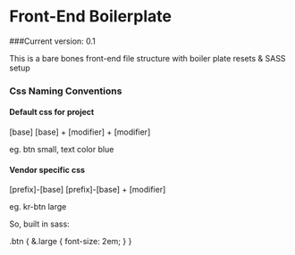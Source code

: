 # Front-End Boilerplate
###Current version: 0.1  

This is a bare bones front-end file structure with boiler plate resets & SASS setup

### Css Naming Conventions

#### Default css for project

[base]
[base] + [modifier] + [modifier]

eg. btn small, text color blue

#### Vendor specific css

[prefix]-[base]
[prefix]-[base] + [modifier]

eg. kr-btn large

So, built in sass:

.btn {
    &.large {
        font-size: 2em;
    }
}
